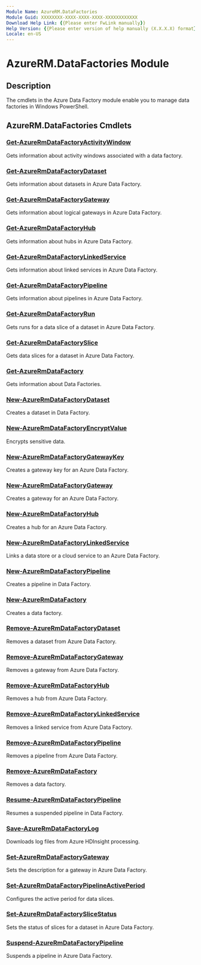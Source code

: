```yaml
---
Module Name: AzureRM.DataFactories
Module Guid: XXXXXXXX-XXXX-XXXX-XXXX-XXXXXXXXXXXX
Download Help Link: {{Please enter FwLink manually}}
Help Version: {{Please enter version of help manually (X.X.X.X) format}}
Locale: en-US
---
```


# AzureRM.DataFactories Module
## Description
The cmdlets in the Azure Data Factory module enable you to manage data factories in Windows PowerShell.

## AzureRM.DataFactories Cmdlets
### [Get-AzureRmDataFactoryActivityWindow](.\Get-AzureRmDataFactoryActivityWindow.md)
Gets information about activity windows associated with a data factory.


### [Get-AzureRmDataFactoryDataset](.\Get-AzureRmDataFactoryDataset.md)
Gets information about datasets in Azure Data Factory.


### [Get-AzureRmDataFactoryGateway](.\Get-AzureRmDataFactoryGateway.md)
Gets information about logical gateways in Azure Data Factory.


### [Get-AzureRmDataFactoryHub](.\Get-AzureRmDataFactoryHub.md)
Gets information about hubs in Azure Data Factory.


### [Get-AzureRmDataFactoryLinkedService](.\Get-AzureRmDataFactoryLinkedService.md)
Gets information about linked services in Azure Data Factory.


### [Get-AzureRmDataFactoryPipeline](.\Get-AzureRmDataFactoryPipeline.md)
Gets information about pipelines in Azure Data Factory.


### [Get-AzureRmDataFactoryRun](.\Get-AzureRmDataFactoryRun.md)
Gets runs for a data slice of a dataset in Azure Data Factory.


### [Get-AzureRmDataFactorySlice](.\Get-AzureRmDataFactorySlice.md)
Gets data slices for a dataset in Azure Data Factory.


### [Get-AzureRmDataFactory](.\Get-AzureRmDataFactory.md)
Gets information about Data Factories.


### [New-AzureRmDataFactoryDataset](.\New-AzureRmDataFactoryDataset.md)
Creates a dataset in Data Factory.


### [New-AzureRmDataFactoryEncryptValue](.\New-AzureRmDataFactoryEncryptValue.md)
Encrypts sensitive data.


### [New-AzureRmDataFactoryGatewayKey](.\New-AzureRmDataFactoryGatewayKey.md)
Creates a gateway key for an Azure Data Factory.


### [New-AzureRmDataFactoryGateway](.\New-AzureRmDataFactoryGateway.md)
Creates a gateway for an Azure Data Factory.


### [New-AzureRmDataFactoryHub](.\New-AzureRmDataFactoryHub.md)
Creates a hub for an Azure Data Factory.


### [New-AzureRmDataFactoryLinkedService](.\New-AzureRmDataFactoryLinkedService.md)
Links a data store or a cloud service to an Azure Data Factory.


### [New-AzureRmDataFactoryPipeline](.\New-AzureRmDataFactoryPipeline.md)
Creates a pipeline in Data Factory.


### [New-AzureRmDataFactory](.\New-AzureRmDataFactory.md)
Creates a data factory.


### [Remove-AzureRmDataFactoryDataset](.\Remove-AzureRmDataFactoryDataset.md)
Removes a dataset from Azure Data Factory.


### [Remove-AzureRmDataFactoryGateway](.\Remove-AzureRmDataFactoryGateway.md)
Removes a gateway from Azure Data Factory.


### [Remove-AzureRmDataFactoryHub](.\Remove-AzureRmDataFactoryHub.md)
Removes a hub from Azure Data Factory.


### [Remove-AzureRmDataFactoryLinkedService](.\Remove-AzureRmDataFactoryLinkedService.md)
Removes a linked service from Azure Data Factory.


### [Remove-AzureRmDataFactoryPipeline](.\Remove-AzureRmDataFactoryPipeline.md)
Removes a pipeline from Azure Data Factory.


### [Remove-AzureRmDataFactory](.\Remove-AzureRmDataFactory.md)
Removes a data factory.


### [Resume-AzureRmDataFactoryPipeline](.\Resume-AzureRmDataFactoryPipeline.md)
Resumes a suspended pipeline in Data Factory.


### [Save-AzureRmDataFactoryLog](.\Save-AzureRmDataFactoryLog.md)
Downloads log files from Azure HDInsight processing.


### [Set-AzureRmDataFactoryGateway](.\Set-AzureRmDataFactoryGateway.md)
Sets the description for a gateway in Azure Data Factory.


### [Set-AzureRmDataFactoryPipelineActivePeriod](.\Set-AzureRmDataFactoryPipelineActivePeriod.md)
Configures the active period for data slices.


### [Set-AzureRmDataFactorySliceStatus](.\Set-AzureRmDataFactorySliceStatus.md)
Sets the status of slices for a dataset in Azure Data Factory.


### [Suspend-AzureRmDataFactoryPipeline](.\Suspend-AzureRmDataFactoryPipeline.md)
Suspends a pipeline in Azure Data Factory.



